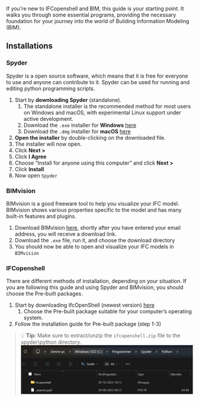 
If you're new to IFCopenshell and BIM, this guide is your starting point. It walks you through some essential programs, providing the necessary foundation for your journey into the world of Building Information Modeling (BIM).

## Installations
### Spyder
Spyder is a open source software, which means that it is free for everyone to use and anyone can contribute to it. Spyder can be used for running and editing python programming scripts.

1.	Start by **downloading Spyder** (standalone).
    1. The standalone installer is the recommended method for most users on Windows and macOS, with experimental Linux support under active development. 
    2. Download the `.exe` installer for **Windows** [here](https://github.com/spyder-ide/spyder/releases/latest/download/Spyder_64bit_full.exe)
    3. Download the `.dmg` installer for **macOS** [here](https://github.com/spyder-ide/spyder/releases/latest/download/Spyder.dmg)
3.	**Open the installer** by double-clicking on the downloaded file.
4.	The installer will now open.
5.	Click **Next >**
6.	Click **I Agree**
7.	Choose “Install for anyone using this computer” and click **Next >** 
8.	Click **Install**
9.	Now open `Spyder`


### BIMvision
BIMvision is a good freeware tool to help you visualize your IFC model. BIMvision shows various properties specific to the model and has many built-in features and plugins.

1. Download BIMvision [here](https://bimvision.eu/download/), shortly after you have entered your email address, you will receive a download link.
2.  Download the `.exe` file, run it, and choose the download directory
3.  You should now be able to open and visualize your IFC models in `BIMvision`

### IFCopenshell

There are different methods of installation, depending on your situation. If you are following this guide and using Spyder and BIMvision, you should choose the Pre-built packages.
1.	Start by downloading IfcOpenShell (newest version) [here](https://blenderbim.org/docs-python/ifcopenshell-python/installation.html#pypi)
    1. Choose the Pre-built package suitable for your computer’s operating system.
2.	Follow the installation guide for Pre-built package (step 1-3)

> :bulb: **Tip:** Make sure to extract/unzip the `ifcopenshell.zip` file to the spyder\python directory.
> <img src="./images/billede_2023-11-20_145004733.png">


 



